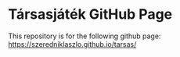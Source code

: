 # Társasjáték GitHub Page
This repository is for the following github page:
https://szeredniklaszlo.github.io/tarsas/
